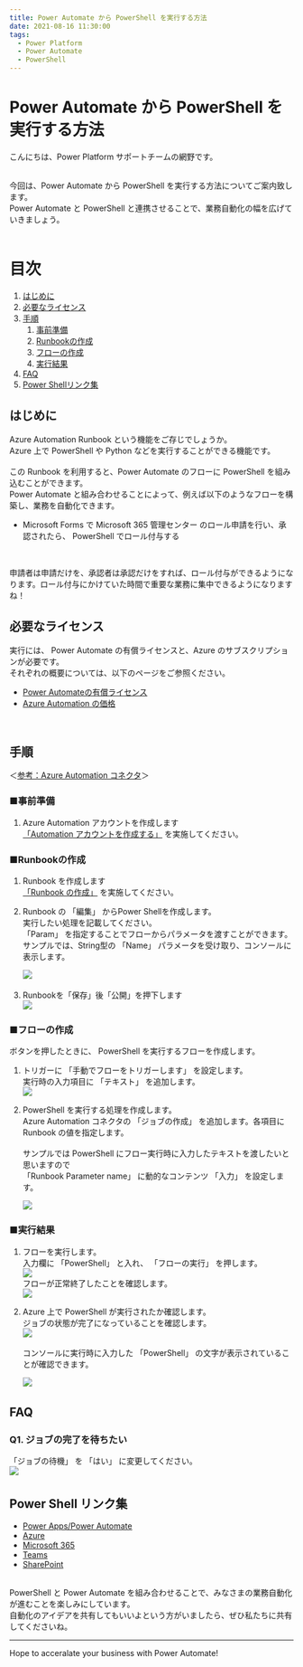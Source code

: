 ```yaml
---
title: Power Automate から PowerShell を実行する方法
date: 2021-08-16 11:30:00
tags:
  - Power Platform
  - Power Automate
  - PowerShell
---
```


#  Power Automate から PowerShell を実行する方法

こんにちは、Power Platform サポートチームの網野です。

<br>
今回は、Power Automate から PowerShell を実行する方法についてご案内致します。<br>
Power Automate と PowerShell と連携させることで、業務自動化の幅を広げていきましょう。<br>
<br>

<!-- more -->

# 目次
1. [はじめに](#anchor-intro)
1. [必要なライセンス](#anchor-license)
1. [手順](#anchor-setup-steps)
      1. [事前準備](#anchor-preparation)
      1. [Runbookの作成](#anchor-create-runbook)
      1. [フローの作成](#anchor-create-flow)
      1. [実行結果](#anchor-resutls)
1. [FAQ](#anchor-faq)
1. [Power Shellリンク集](#anchor-powershell-links)


<a id='anchor-intro'></a>

## はじめに

Azure Automation Runbook という機能をご存じでしょうか。<br>
Azure 上で PowerShell や Python などを実行することができる機能です。<br>
<br>
この Runbook を利用すると、Power Automate のフローに PowerShell を組み込むことができます。<br>
Power Automate と組み合わせることによって、例えば以下のようなフローを構築し、業務を自動化できます。<br>
 - Microsoft Forms で Microsoft 365 管理センター のロール申請を行い、承認されたら、 PowerShell でロール付与する<br>
<br>

申請者は申請だけを、承認者は承認だけをすれば、ロール付与ができるようになります。ロール付与にかけていた時間で重要な業務に集中できるようになりますね！
<br>

<a id='anchor-license'></a>

## 必要なライセンス

実行には、 Power Automate の有償ライセンスと、Azure のサブスクリプションが必要です。<br>
それぞれの概要については、以下のページをご参照ください。

- [Power Automateの有償ライセンス](https://flow.microsoft.com/ja-jp/pricing/)
- [Azure Automation の価格](https://azure.microsoft.com/ja-jp/pricing/details/automation/)

<br>

<a id='anchor-setup-steps'></a>

## 手順

＜[参考：Azure Automation コネクタ](https://docs.microsoft.com/ja-jp/connectors/azureautomation/)＞

<a id='anchor-preparation'></a>

### ■事前準備
1.  Azure Automation アカウントを作成します <br>
 [「Automation アカウントを作成する」](https://docs.microsoft.com/ja-jp/azure/automation/automation-quickstart-create-account) を実施してください。

<a id='anchor-create-runbook'></a>

### ■Runbookの作成
1.  Runbook を作成します <br>
 [「Runbook の作成」](https://docs.microsoft.com/ja-jp/azure/automation/automation-quickstart-create-runbook) を実施してください。

2. Runbook の 「編集」 からPower Shellを作成します。<br>
   実行したい処理を記載してください。<br>
   「Param」 を指定することでフローからパラメータを渡すことができます。<br>
   サンプルでは、String型の 「Name」 パラメータを受け取り、コンソールに表示します。<br>
   
   ![](./Execute-PowerShell/runbook-script.png)
　　 
3. Runbookを「保存」後「公開」を押下します<br>
   ![](./Execute-PowerShell/publish-runbook.png)

<a id='anchor-create-flow'></a>

### ■フローの作成
ボタンを押したときに、 PowerShell を実行するフローを作成します。<br>

1. トリガーに 「手動でフローをトリガーします」 を設定します。<br>
   実行時の入力項目に 「テキスト」 を追加します。<br>
   ![](./Execute-PowerShell/button-trigger.png)
    

2. PowerShell を実行する処理を作成します。<br>
   Azure Automation コネクタの 「ジョブの作成」 を追加します。各項目に Runbook の値を指定します。<br>
   <br>
   サンプルでは PowerShell にフロー実行時に入力したテキストを渡したいと思いますので<br>
   「Runbook Parameter name」 に動的なコンテンツ 「入力」 を設定します。<br>

   ![](./Execute-PowerShell/azure-automation-create-job.png)
   
    
<a id='anchor-resutls'></a>

### ■実行結果

1. フローを実行します。<br>
   入力欄に 「PowerShell」 と入れ、 「フローの実行」 を押します。<br>
   ![](./Execute-PowerShell/test.png) <br>
   フローが正常終了したことを確認します。<br>
   ![](./Execute-PowerShell/test2.png)
   

2. Azure 上で PowerShell が実行されたか確認します。<br>
   ジョブの状態が完了になっていることを確認します。<br>
   ![](./Execute-PowerShell/result.png)<br>
   <br>
   コンソールに実行時に入力した 「PowerShell」 の文字が表示されていることが確認できます。<br>

   ![](./Execute-PowerShell/result2.png)
　　 
　 
<a id='anchor-faq'></a>

## FAQ
### Q1. ジョブの完了を待ちたい
  「ジョブの待機」 を 「はい」 に変更してください。<br>
   ![](./Execute-PowerShell/wait-job.png)
　
<a id='anchor-powershell-links'></a>

## Power Shell リンク集
 - [Power Apps/Power Automate](https://docs.microsoft.com/ja-jp/power-platform/admin/powerapps-powershell)
 - [Azure](https://docs.microsoft.com/ja-jp/powershell/azure/?view=azps-6.3.0&viewFallbackFrom=azps-3.0.0)
 - [Microsoft 365](https://docs.microsoft.com/ja-jp/microsoft-365/enterprise/getting-started-with-microsoft-365-powershell?view=o365-worldwide)
 - [Teams](https://docs.microsoft.com/ja-jp/microsoftteams/teams-powershell-overview)
 - [SharePoint](https://docs.microsoft.com/ja-jp/powershell/sharepoint/?view=sharepoint-ps)
 
<br>
PowerShell と Power Automate を組み合わせることで、みなさまの業務自動化が進むことを楽しみにしています。<br>
自動化のアイデアを共有してもいいよという方がいましたら、ぜひ私たちに共有してくださいね。

---
Hope to acceralate your business with Power Automate!
